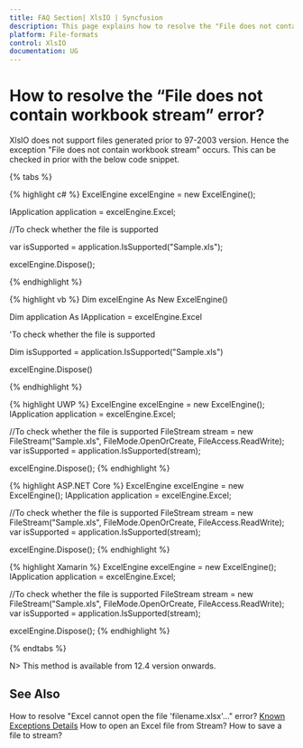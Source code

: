 ```yaml
---
title: FAQ Section| XlsIO | Syncfusion
description: This page explains how to resolve the "File does not contain workbook stream" error in Syncfusion.XlsIO.Base.dll.
platform: File-formats
control: XlsIO
documentation: UG
---
```


# How to resolve the “File does not contain workbook stream” error?

XlsIO does not support files generated prior to 97-2003 version. Hence the exception "File does not contain workbook stream" occurs. This can be checked in prior with the below code snippet. 

{% tabs %}  

{% highlight c# %}
ExcelEngine excelEngine = new ExcelEngine();

IApplication application = excelEngine.Excel;

//To check whether the file is supported

var isSupported = application.IsSupported("Sample.xls");

excelEngine.Dispose();

{% endhighlight %}

{% highlight vb %}
Dim excelEngine As New ExcelEngine()

Dim application As IApplication = excelEngine.Excel

'To check whether the file is supported

Dim isSupported = application.IsSupported("Sample.xls")

excelEngine.Dispose()

{% endhighlight %}

{% highlight UWP %}
ExcelEngine excelEngine = new ExcelEngine();
IApplication application = excelEngine.Excel;

//To check whether the file is supported
FileStream stream = new FileStream("Sample.xls", FileMode.OpenOrCreate, FileAccess.ReadWrite);
var isSupported = application.IsSupported(stream);

excelEngine.Dispose();
{% endhighlight %}

{% highlight ASP.NET Core %}
ExcelEngine excelEngine = new ExcelEngine();
IApplication application = excelEngine.Excel;

//To check whether the file is supported
FileStream stream = new FileStream("Sample.xls", FileMode.OpenOrCreate, FileAccess.ReadWrite);
var isSupported = application.IsSupported(stream);

excelEngine.Dispose();
{% endhighlight %}

{% highlight Xamarin %}
ExcelEngine excelEngine = new ExcelEngine();
IApplication application = excelEngine.Excel;

//To check whether the file is supported
FileStream stream = new FileStream("Sample.xls", FileMode.OpenOrCreate, FileAccess.ReadWrite);
var isSupported = application.IsSupported(stream);

excelEngine.Dispose();
{% endhighlight %}

{% endtabs %}  

N> This method is available from 12.4 version onwards.

## See Also

How to resolve "Excel cannot open the file 'filename.xlsx'..." error?
[Known Exceptions Details](https://help.syncfusion.com/file-formats/xlsio/known-exceptions)
How to open an Excel file from Stream?
How to save a file to stream?
